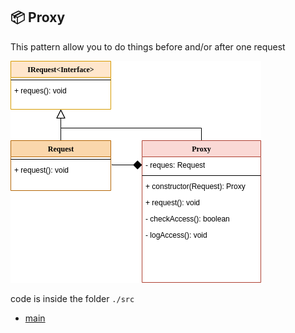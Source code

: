 
  ## :package: Proxy
 
 This pattern allow you to do things before and/or after one request
 
  <img src= "./assets/structural/Proxy.png">
 
 code is inside the folder `./src`
 
  * [main](https://github.com/nicolaskruger/designPatterns)
